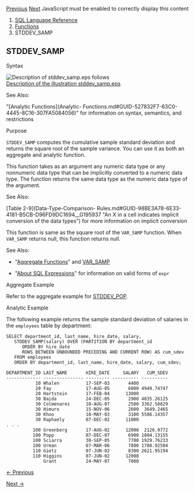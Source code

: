 [Previous](STDDEV_POP.md) [Next](SUBSTR.md) JavaScript must be enabled to
correctly display this content

  1. [SQL Language Reference ](index.md)
  2. [Functions](Functions.md)
  3. STDDEV_SAMP 

## STDDEV_SAMP

Syntax

![Description of stddev_samp.eps
follows](https://docs.oracle.com/en/database/oracle/oracle-database/23/sqlrf/img/stddev_samp.gif)  
[Description of the illustration stddev_samp.eps](img_text/stddev_samp.md)

See Also:

"[Analytic Functions](Analytic-
Functions.md#GUID-527832F7-63C0-4445-8C16-307FA5084056)" for information on
syntax, semantics, and restrictions

Purpose

`STDDEV_SAMP` computes the cumulative sample standard deviation and returns
the square root of the sample variance. You can use it as both an aggregate
and analytic function.

This function takes as an argument any numeric data type or any nonnumeric
data type that can be implicitly converted to a numeric data type. The
function returns the same data type as the numeric data type of the argument.

See Also:

[Table 2-9](Data-Type-Comparison-
Rules.md#GUID-98BE3A78-6E33-4181-B5CB-D96FD9DC1694__G195937 "An X in a cell
indicates implicit conversion of the data types") for more information on
implicit conversion

This function is same as the square root of the `VAR_SAMP` function. When
`VAR_SAMP` returns null, this function returns null.

See Also:

  * "[Aggregate Functions](Aggregate-Functions.md#GUID-62BE676B-AF18-4E63-BD14-25206FEA0848)" and [VAR_SAMP](VAR_SAMP.md#GUID-314D5831-0E26-4ABF-9F46-35F78F97DA52)

  * "[About SQL Expressions](About-SQL-Expressions.md#GUID-68789A5C-B142-496F-ADEE-837F75F95B2B)" for information on valid forms of `expr`

Aggregate Example

Refer to the aggregate example for
[STDDEV_POP](STDDEV_POP.md#GUID-4F804DE5-7E20-4E08-A1BA-32DBB167B34B).

Analytic Example

The following example returns the sample standard deviation of salaries in the
`employees` table by department:

    
    
    SELECT department_id, last_name, hire_date, salary, 
       STDDEV_SAMP(salary) OVER (PARTITION BY department_id 
          ORDER BY hire_date 
          ROWS BETWEEN UNBOUNDED PRECEDING AND CURRENT ROW) AS cum_sdev 
       FROM employees
       ORDER BY department_id, last_name, hire_date, salary, cum_sdev;
    
    DEPARTMENT_ID LAST_NAME       HIRE_DATE     SALARY   CUM_SDEV
    ------------- --------------- --------- ---------- ----------
               10 Whalen          17-SEP-03       4400
               20 Fay             17-AUG-05       6000 4949.74747
               20 Hartstein       17-FEB-04      13000
               30 Baida           24-DEC-05       2900 4035.26125
               30 Colmenares      10-AUG-07       2500 3362.58829
               30 Himuro          15-NOV-06       2600  3649.2465
               30 Khoo            18-MAY-03       3100 5586.14357
               30 Raphaely        07-DEC-02      11000
    . . .
              100 Greenberg       17-AUG-02      12008  2126.9772
              100 Popp            07-DEC-07       6900 1804.13155
              100 Sciarra         30-SEP-05       7700 1929.76233
              100 Urman           07-MAR-06       7800 1788.92504
              110 Gietz           07-JUN-02       8300 2621.95194
              110 Higgins         07-JUN-02      12008
                  Grant           24-MAY-07       7000


[← Previous](STDDEV_POP.md)

[Next →](SUBSTR.md)

